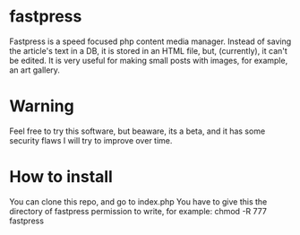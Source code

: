 # fastpress
Fastpress is a speed focused php content media manager. Instead of saving the article's text in a DB, it is stored in an HTML file, but, (currently), it can't be edited.  It is very useful for making small posts with images, for example, an art gallery.
# Warning
Feel free to try this software, but beaware, its a beta, and it has some security flaws I will try to improve over time.
# How to install
You can clone this repo, and go to index.php
You have to give this the directory of fastpress permission to write, for example: chmod -R 777 fastpress
